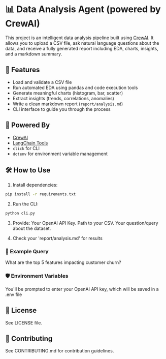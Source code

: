 # 📊 Data Analysis Agent (powered by CrewAI)

This project is an intelligent data analysis pipeline built using [CrewAI](https://github.com/joaomdmoura/crewai). It allows you to upload a CSV file, ask natural language questions about the data, and receive a fully generated report including EDA, charts, insights, and a markdown summary.

## 🚀 Features

- Load and validate a CSV file
- Run automated EDA using pandas and code execution tools
- Generate meaningful charts (histogram, bar, scatter)
- Extract insights (trends, correlations, anomalies)
- Write a clean markdown report (`report/analysis.md`)
- CLI interface to guide you through the process

## 🧠 Powered By
- [CrewAI](https://github.com/joaomdmoura/crewai)
- [LangChain Tools](https://python.langchain.com/docs/integrations/tools/)
- `click` for CLI
- `dotenv` for environment variable management


## 🛠️ How to Use

1. Install dependencies:
```bash
pip install -r requirements.txt

```
2. Run the CLI:
```bash
python cli.py

```
3. Provide:
Your OpenAI API Key.
Path to your CSV.
Your question/query about the dataset.

4. Check your 'report/analysis.md' for results

### 📝 Example Query
What are the top 5 features impacting customer churn?
### 🛡️ Environment Variables
You'll be prompted to enter your OpenAI API key, which will be saved in a .env file

## 📄 License
See LICENSE file.

## 🤝 Contributing
See CONTRIBUTING.md for contribution guidelines.




